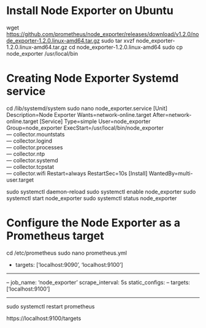 Install Node Exporter on Ubuntu
=================================
wget https://github.com/prometheus/node_exporter/releases/download/v1.2.0/node_exporter-1.2.0.linux-amd64.tar.gz
sudo tar xvzf node_exporter-1.2.0.linux-amd64.tar.gz
cd node_exporter-1.2.0.linux-amd64
sudo cp node_exporter /usr/local/bin

Creating Node Exporter Systemd service
==========================================
cd /lib/systemd/system
sudo nano node_exporter.service
[Unit]
Description=Node Exporter
Wants=network-online.target
After=network-online.target
[Service]
Type=simple
User=node_exporter
Group=node_exporter
ExecStart=/usr/local/bin/node_exporter \
— collector.mountstats \
— collector.logind \
— collector.processes \
— collector.ntp \
— collector.systemd \
— collector.tcpstat \
— collector.wifi
Restart=always
RestartSec=10s
[Install]
WantedBy=multi-user.target


sudo systemctl daemon-reload
sudo systemctl enable node_exporter
sudo systemctl start node_exporter
sudo systemctl status node_exporter


Configure the Node Exporter as a Prometheus target
====================================================================================
cd /etc/prometheus
sudo nano prometheus.yml
- targets: [‘localhost:9090’, ‘localhost:9100’]

********************************
– job_name: ‘node_exporter’
scrape_interval: 5s
static_configs:
– targets: [‘localhost:9100’]
********************************


sudo systemctl restart prometheus

https://localhost:9100/targets





